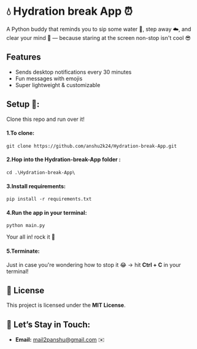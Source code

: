 # 💧 Hydration break App ⏰

A Python buddy that reminds you to sip some water 🥤, step away ☁️, and clear your mind 🌿 — because staring at the screen non-stop isn't cool 😎

## Features
- Sends desktop notifications every 30 minutes
- Fun messages with emojis
- Super lightweight & customizable

## Setup 🚀:
Clone this repo and run over it!

#### 1.To clone:
```
git clone https://github.com/anshu2k24/Hydration-break-App.git
```

#### 2.Hop into the Hydration-break-App folder :
```
cd .\Hydration-break-App\
```

#### 3.Install requirements:
```
pip install -r requirements.txt
```

#### 4.Run the app in your terminal:
```
python main.py
```
Your all in! rock it 🙌
#### 5.Terminate:
Just in case you're wondering how to stop it 😂 → hit **Ctrl + C** in your terminal!

## 📖 License

This project is licensed under the **MIT License**.

## 💬 Let’s Stay in Touch:

- **Email:** mail2panshu@gmail.com ✉️
